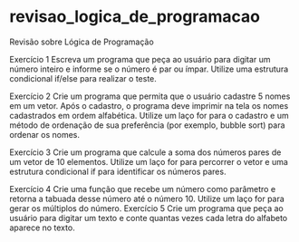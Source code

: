 # revisao_logica_de_programacao
Revisão sobre Lógica de Programação

Exercício 1
Escreva um programa que peça ao usuário para digitar um número inteiro e informe se o
número é par ou ímpar. Utilize uma estrutura condicional if/else para realizar o teste.

Exercício 2
Crie um programa que permita que o usuário cadastre 5 nomes em um vetor. Após o
cadastro, o programa deve imprimir na tela os nomes cadastrados em ordem alfabética.
Utilize um laço for para o cadastro e um método de ordenação de sua preferência (por
exemplo, bubble sort) para ordenar os nomes.

Exercício 3
Crie um programa que calcule a soma dos números pares de um vetor de 10 elementos.
Utilize um laço for para percorrer o vetor e uma estrutura condicional if para identificar
os números pares.

Exercício 4
Crie uma função que recebe um número como parâmetro e retorna a tabuada desse
número até o número 10. Utilize um laço for para gerar os múltiplos do número.
Exercício 5
Crie um programa que peça ao usuário para digitar um texto e conte quantas vezes cada
letra do alfabeto aparece no texto.
